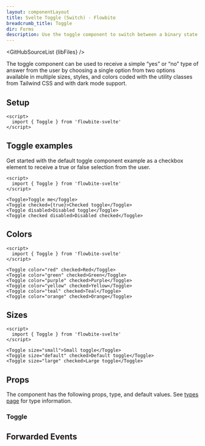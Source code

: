 ```yaml
---
layout: componentLayout
title: Svelte Toggle (Switch) - Flowbite
breadcrumb_title: Toggle
dir: Forms
description: Use the toggle component to switch between a binary state of true or false using a single click available in multiple sizes, variants, and colors
---
```


<script>
  import { GitHubSourceList, TableProp, TableDefaultRow, DocBadgeList } from '../../utils'
  import { onMount } from 'svelte';
  import { Toggle, Badge, A } from '$lib'
  import { props as items } from '../../props/Toggle.json'

  const events = ["on:change","on:click"];

  // lib files
  const libFiles = import.meta.glob('$lib/forms/Toggle.svelte')
</script>

<GitHubSourceList {libFiles} />

The toggle component can be used to receive a simple “yes” or “no” type of answer from the user by choosing a single option from two options available in multiple sizes, styles, and colors coded with the utility classes from Tailwind CSS and with dark mode support.

## Setup

```svelte example hideOutput
<script>
  import { Toggle } from 'flowbite-svelte'
</script>
```

## Toggle examples

Get started with the default toggle component example as a checkbox element to receive a true or false selection from the user.

```svelte example class="flex flex-col gap-2" hideScript
<script>
  import { Toggle } from 'flowbite-svelte'
</script>

<Toggle>Toggle me</Toggle>
<Toggle checked={true}>Checked toggle</Toggle>
<Toggle disabled>Disabled toggle</Toggle>
<Toggle checked disabled>Disabled checked</Toggle>
```

## Colors

```svelte example class="flex justify-between" hideScript
<script>
  import { Toggle } from 'flowbite-svelte'
</script>

<Toggle color="red" checked>Red</Toggle>
<Toggle color="green" checked>Green</Toggle>
<Toggle color="purple" checked>Purple</Toggle>
<Toggle color="yellow" checked>Yellow</Toggle>
<Toggle color="teal" checked>Teal</Toggle>
<Toggle color="orange" checked>Orange</Toggle>
```

## Sizes

```svelte example class="flex flex-col gap-2" hideScript
<script>
  import { Toggle } from 'flowbite-svelte'
</script>

<Toggle size="small">Small toggle</Toggle>
<Toggle size="default" checked>Default toggle</Toggle>
<Toggle size="large" checked>Large toggle</Toggle>
```

## Props

The component has the following props, type, and default values. See <A href="/pages/types">types page</A> for type information.

### Toggle

<TableProp>
  <TableDefaultRow {items} rowState='hover' />
</TableProp>

## Forwarded Events

<DocBadgeList items={events} />
